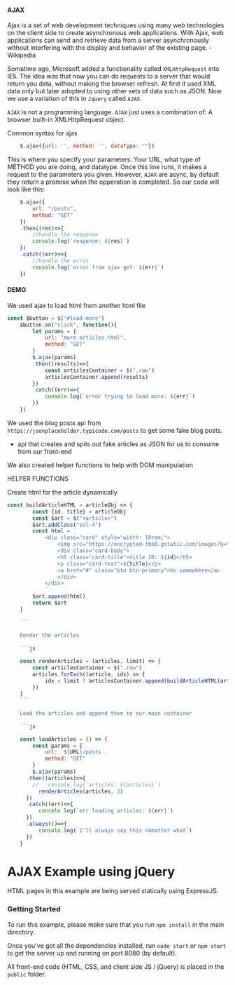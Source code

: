#### AJAX

Ajax is a set of web development techniques using many web technologies on the client side to create asynchronous web applications. With Ajax, web applications can send and retrieve data from a server asynchronously without interfering with the display and behavior of the existing page. - Wikipedia

Sometime ago, Microsoft added a functionality called `XMLHttpRequest` into IE5. The idea was that now you can do requests to a server that would return you data, without making the browser refresh.  At first it used XML data only but later adopted to using other sets of data such as JSON. Now we use a variation of this in `Jquery` called `AJAX`.

`AJAX` is not a programming language. `AJAX` just uses a combination of: A browser built-in XMLHttpRequest object.


Common syntax for ajax

```js
    $.ajax({url: '', method: '', dataType: ""})
```

This is where you specify your parameters. Your URL, what type of METHOD you are doing, and datatype. Once this line runs, it makes a request to the parameters you given. However, `AJAX` are async, by default they return a promise when the opperation is completed.  So our code will look like this:

```js
    $.ajax({
        url: "/posts",
        method: "GET"
    })
    .then((res)=>{
        //handle the response
        console.log(`response: ${res}`)
    })
    .catch((err)=>{
        //handle the erros
        console.log(`error from ajax get: ${err}`)
    })
```


#### DEMO

We used ajax to load html from another html file

```js
const $button = $("#load-more")
    $button.on("click", function(){
        let params = {
            url: "more-articles.html",
            method: "GET"
        }
        $.ajax(params)
        .then((results)=>{
            const articlesContainer = $(".row")
            articlesContainer.append(results)
        })
        .catch((err)=>{
            console.log(`error trying to load more: ${err}`)
        })
    })
```

We used the blog posts api from `https://jsonplaceholder.typicode.com/posts` to get some fake blog posts.

 - api that creates and spits out fake articles as JSON for us to consume from our front-end

We also created helper functions to help with DOM manipulation



HELPER FUNCTIONS

Create html for the article dynamically

```js
const buildArticleHTML = articleObj => {
        const {id, title} = articleObj
        const $art = $("<article>")
        $art.addClass("col-4")
        const html = `
            <div class="card" style="width: 18rem;">
                <img src="https://encrypted-tbn0.gstatic.com/images?q=tbn:ANd9GcTXh-HlquZky4tRPMQE8oHQslZCgERmgIhnBLZqiODrsO__yVN0Tfp7bVYLHhc&usqp=CAc" class="card-img-top" alt="...">
                <div class="card-body">
                <h5 class="card-title">title ID: ${id}</h5>
                <p class="card-text">${title}</p>
                <a href="#" class="btn btn-primary">Go somewhere</a>
                </div>
            </div>
            `
        $art.append(html)
        return $art
    }
    
    ```
    
    Render the articles
    
    ```js

    const renderArticles = (articles, limit) => {
        const articlesContainer = $(".row")
        articles.forEach((article, idx) => {
            idx < limit ? articlesContainer.append(buildArticleHTML(article)) : ''
        })
    }
    ```
    
    Load the articles and append them to our main container
    
    ```js

    const loadArticles = () => {
        const params = {
            url: `${URL}/posts`,
            method: "GET"
        }
        $.ajax(params)
      .then((articles)=>{
        //   console.log(`articles: ${articles}`)
          renderArticles(articles, 3)
      })
      .catch((err)=>{
          console.log(`err loading articles: ${err}`)
      })
      .always(()=>{
          console.log(`I'll always say this nomatter what`)
      })
    }
```




# AJAX Example using jQuery

HTML pages in this example are being served statically using ExpressJS.


### Getting Started

To run this example, please make sure that you run `npm install` in the main directory.

Once you've got all the dependencies installed, run `node start` or `npm start` to get the server up and running on port 8080 (by default).

All front-end code (HTML, CSS, and client side JS / jQuery) is placed in the `public` folder.

